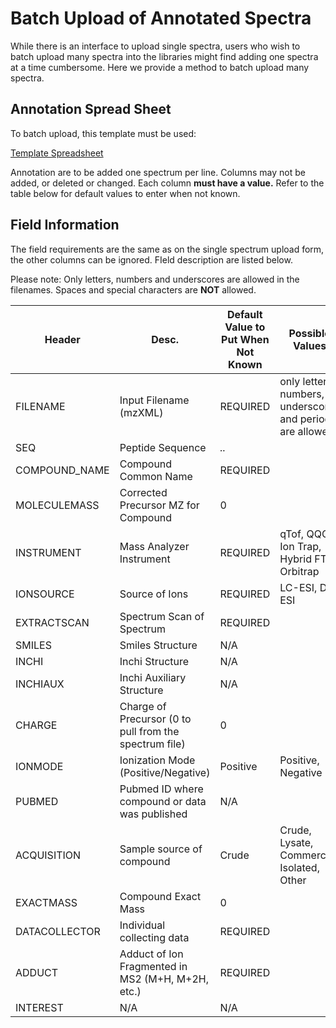 # Batch Upload of Annotated Spectra

While there is an interface to upload single spectra, users who wish to batch upload many spectra into the libraries might find adding one spectra at a time cumbersome. Here we provide a method to batch upload many spectra.

## Annotation Spread Sheet

To batch upload, this template must be used:

[Template Spreadsheet](https://bix-lab.ucsd.edu/download/attachments/14229110/Template.xlsx?version=1&modificationDate=1393554378000)

Annotation are to be added one spectrum per line. Columns may not be added, or deleted or changed. Each column **must have a value.** Refer to the table below for default values to enter when not known.

## Field Information

The field requirements are the same as on the single spectrum upload form, the other columns can be ignored. FIeld description are listed below.

Please note: Only letters, numbers and underscores are allowed in the filenames. Spaces and special characters are **NOT** allowed.

| Header        | Desc. |Default Value to Put When Not Known | Possible Values | Required |
| ------------- | ----- | ---------------------------------- | --------------- | -------- |
| FILENAME      | Input Filename (mzXML) | REQUIRED | only letters, numbers, underscores and periods are allowed | Yes |
| SEQ           | Peptide Sequence       | *..*     |                                                            | No  |
| COMPOUND_NAME | Compound Common Name   | REQUIRED |                                                            | YES |
| MOLECULEMASS  | Corrected Precursor MZ for Compound | 0 |                                                      | No  |
| INSTRUMENT    | Mass Analyzer Instrument            | REQUIRED | qTof, QQQ, Ion Trap, Hybrid FT, Orbitrap      | Yes |
| IONSOURCE     | Source of Ions                      | REQUIRED | LC-ESI, DI-ESI                                | Yes |
| EXTRACTSCAN   | Spectrum Scan of Spectrum           | REQUIRED |                                               | Yes |
| SMILES        | Smiles Structure                    | N/A      |                                               | No  |
| INCHI         | Inchi Structure                     | N/A      |                                               | No  |
| INCHIAUX      | Inchi Auxiliary Structure                             | N/A      |                                               | No  |
| CHARGE        | Charge of Precursor (0 to pull from the spectrum file) | 0 |                                                     | No  |
| IONMODE       | Ionization Mode (Positive/Negative)            | Positive | Positive, Negative                                   | Yes |
| PUBMED        | Pubmed ID where compound or data was published | N/A   |                                                         | No  |
| ACQUISITION   | Sample source of compound                      | Crude | Crude, Lysate, Commercial, Isolated, Other              | Yes |
| EXACTMASS     | Compound Exact Mass                            | 0     |                                                         | No  |
| DATACOLLECTOR | Individual collecting data                     | REQUIRED |                                            | Yes |
| ADDUCT        | Adduct of Ion Fragmented in MS2 (M+H, M+2H, etc.) | REQUIRED |                                        | Yes |
| INTEREST      | N/A                                         | N/A  |                                          | Yes |

